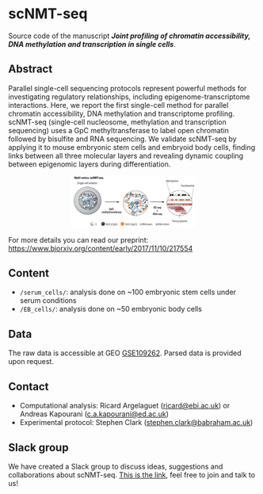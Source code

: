 scNMT-seq
=========

Source code of the manuscript ***Joint profiling of chromatin accessibility, DNA methylation and transcription in single cells***.

Abstract
--------
Parallel single-cell sequencing protocols represent powerful methods for investigating regulatory relationships, including epigenome-transcriptome interactions. Here, we report the first single-cell method for parallel chromatin accessibility, DNA methylation and transcriptome profiling. scNMT-seq (single-cell nucleosome, methylation and transcription sequencing) uses a GpC methyltransferase to label open chromatin followed by bisulfite and RNA sequencing. We validate scNMT-seq by applying it to mouse embryonic stem cells and embryoid body cells, finding links between all three molecular layers and revealing dynamic coupling between epigenomic layers during differentiation.

<p align="center"> 
<img src="protocol.png" style="width: 50%; height: 50%"/>​
</p>

For more details you can read our preprint: https://www.biorxiv.org/content/early/2017/11/10/217554

Content
-------
* `/serum_cells/`: analysis done on ~100 embryonic stem cells under serum conditions
* `/EB_cells/`: analysis done on ~50 embryonic body cells


Data
-------
The raw data is accessible at GEO [GSE109262](https://www.ncbi.nlm.nih.gov/geo/query/acc.cgi?acc=GSE109262). Parsed data is provided upon request.

Contact
-------
* Computational analysis: Ricard Argelaguet (ricard@ebi.ac.uk) or Andreas Kapourani (c.a.kapourani@ed.ac.uk)
* Experimental protocol: Stephen Clark (stephen.clark@babraham.ac.uk)

Slack group
-------
We have created a Slack group to discuss ideas, suggestions and collaborations about scNMT-seq. [This is the link](https://join.slack.com/t/scnmt-seq/shared_invite/enQtMzAyMDAzNjA3NDc3LWFlMThkY2RhOGQ3ZWQzMTk1MjEyYTNhNzIwZTU5MTJhNDAxYjFjZTQ1NWFiMTAxYjBkMTFiMzBiOWMwYzUyNTU), feel free to join and talk to us!

